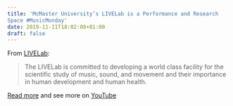 ```yaml
---
title: 'McMaster University’s LIVELab is a Performance and Research
Space #MusicMonday'
date: 2019-11-11T18:02:00+01:00
draft: false
---
```


From [LIVELab](https://livelab.mcmaster.ca):

> The LIVELab is committed to developing a world class facility for the scientific study of music, sound, and movement and their importance in human development and human health.

[Read more](https://livelab.mcmaster.ca) and see more on [YouTube](https://www.youtube.com/watch?v=OdCCX59Do80)